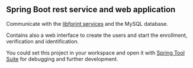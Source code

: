 ## Spring Boot rest service and web application

Communicate with the [libfprint services](https://github.com/FabioBentoLuiz/raspi-libfprint/tree/master/libfprint) and the MySQL database.

Contains also a web interface to create the users and start the enrollment, verification and identification.

You could set this project in your workspace and open it with [Spring Tool Suite](https://spring.io/tools) for debugging and further development.

